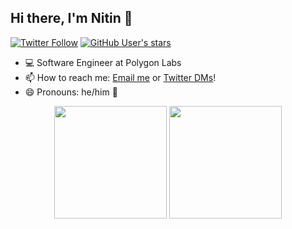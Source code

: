 ## Hi there, I'm Nitin 👋
[![Twitter Follow](https://img.shields.io/twitter/follow/_nitinmittal?style=social)](https://twitter.com/intent/follow?screen_name=_nitinmittal) [![GitHub User's stars](https://img.shields.io/github/stars/nitinmittal23?affiliations=OWNER%2CCOLLABORATOR%2CORGANIZATION_MEMBER&style=social)](https://github.com/nitinmittal23?tab=stars)

<!--
**nitinmittal23/nitinmittal** is a ✨ _special_ ✨ repository because its `README.md` (this file) appears on your GitHub profile.

Here are some ideas to get you started:
-->

- 💻 Software Engineer at Polygon Labs
- 📫 How to reach me: [Email me](mailto:nitinmittal44066@gmail.com) or [Twitter DMs](https://twitter.com/_nitinmittal)!
- 😄 Pronouns: he/him 🕺

<p align="center">
    <img
        height="180em"
        src="https://github-readme-stats.vercel.app/api?username=nitinmittal23&show_icons=true&hide_border=true&theme=tokyonight"
    />
    <img
        height="180em"
        src="https://github-readme-stats.vercel.app/api/top-langs/?username=nitinmittal23&show_icons=true&hide_border=true&layout=compact&langs_count=8&theme=tokyonight"
    />
</p>